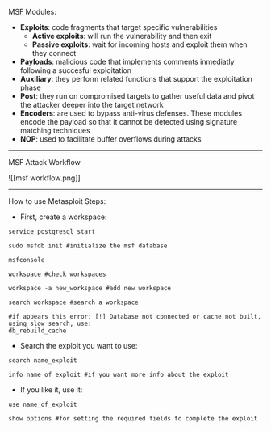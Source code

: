MSF Modules:
- **Exploits**: code fragments that target specific vulnerabilities
	- **Active exploits**: will run the vulnerability and then exit
	- **Passive exploits**: wait for incoming hosts and exploit them when they connect
- **Payloads**: malicious code that implements comments inmediatly following a succesful exploitation
- **Auxiliary**: they perform related functions  that support the exploitation phase
- **Post**: they run on compromised targets to gather useful data and pivot the attacker deeper into the target network
- **Encoders**: are used to bypass anti-virus defenses. These modules encode the payload so that it cannot be detected using signature matching techniques
- **NOP**: used to facilitate buffer overflows during attacks

---
MSF Attack Workflow

![[msf workflow.png]]

---
How to use Metasploit
Steps:
- First, create a workspace:
````
service postgresql start

sudo msfdb init #initialize the msf database

msfconsole

workspace #check workspaces

workspace -a new_workspace #add new workspace

search workspace #search a workspace

#if appears this error: [!] Database not connected or cache not built, using slow search, use:
db_rebuild_cache
````

- Search the exploit you want to use:
````
search name_exploit

info name_of_exploit #if you want more info about the exploit
````

- If you like it, use it:
````
use name_of_exploit

show options #for setting the required fields to complete the exploit
````